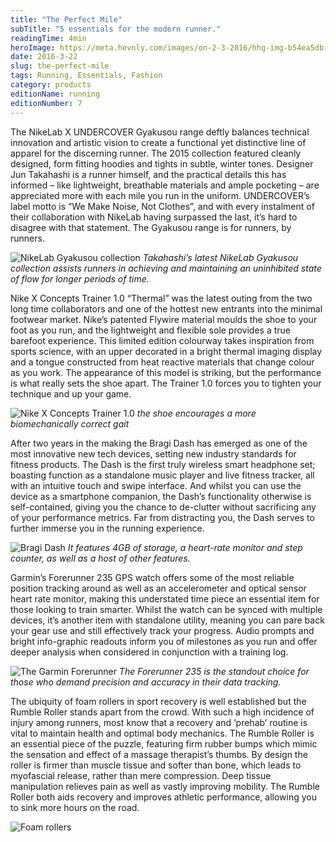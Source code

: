 ```yaml
---
title: "The Perfect Mile"
subTitle: "5 essentials for the modern runner."
readingTime: 4min
heroImage: https://meta.hevnly.com/images/on-2-3-2016/hhg-img-b54ea5db-f134-4dec-9d18-dd2c59bd29a7.png
date: 2016-3-22
slug: the-perfect-mile
tags: Running, Essentials, Fashion
category: products
editionName: running
editionNumber: 7
---
```

The NikeLab X UNDERCOVER Gyakusou range deftly balances technical innovation and artistic vision to create a functional yet distinctive line of apparel for the discerning runner. The 2015 collection featured cleanly designed, form fitting hoodies and tights in subtle, winter tones. Designer Jun Takahashi is a runner himself, and the practical details this has informed – like lightweight, breathable materials and ample pocketing – are appreciated more with each mile you run in the uniform. UNDERCOVER’s label motto is “We Make Noise, Not Clothes”, and with every instalment of their collaboration with NikeLab having surpassed the last, it’s hard to disagree with that statement. The Gyakusou range is for runners, by runners.

![NikeLab Gyakusou collection](https://meta.hevnly.com/images/on-2-3-2016/hhg-img-49aa61d9-7617-4f30-a2ad-624cce16ad73.png)
*Takahashi’s latest NikeLab Gyakusou collection assists runners in achieving and maintaining an uninhibited state of flow for longer periods of time.*

Nike X Concepts Trainer 1.0 “Thermal” was the latest outing from the two long time collaborators and one of the hottest new entrants into the minimal footwear market. Nike’s patented Flywire material moulds the shoe to your foot as you run, and the lightweight and flexible sole provides a true barefoot experience. This limited edition colourway takes inspiration from sports science, with an upper decorated in a bright thermal imaging display and a tongue constructed from heat reactive materials that change colour as you work. The appearance of this model is striking, but the performance is what really sets the shoe apart. The Trainer 1.0 forces you to tighten your technique and up your game.

![Nike X Concepts Trainer 1.0](https://meta.hevnly.com/images/on-2-3-2016/hhg-img-070f2718-e822-4fb9-8006-efb29c64cda5.png)
*the shoe encourages a more biomechanically correct gait*

After two years in the making the Bragi Dash has emerged as one of the most innovative new tech devices, setting new industry standards for fitness products. The Dash is the first truly wireless smart headphone set; boasting function as a standalone music player and live fitness tracker, all with an intuitive touch and swipe interface. And whilst you can use the device as a smartphone companion, the Dash’s functionality otherwise is self-contained, giving you the chance to de-clutter without sacrificing any of your performance metrics. Far from distracting you, the Dash serves to further immerse you in the running experience.

![Bragi Dash](https://meta.hevnly.com/images/on-2-3-2016/hhg-img-70bb1abd-235a-4ad5-b059-19af4089ff28.png)
*It features 4GB of storage, a heart-rate monitor and step counter, as well as a host of other features.*

Garmin’s Forerunner 235 GPS watch offers some of the most reliable position tracking around as well as an accelerometer and optical sensor heart rate monitor, making this understated time piece an essential item for those looking to train smarter. Whilst the watch can be synced with multiple devices, it’s another item with standalone utility, meaning you can pare back your gear use and still effectively track your progress. Audio prompts and bright info-graphic readouts inform you of milestones as you run and offer deeper analysis when considered in conjunction with a training log.

![The Garmin Forerunner](https://meta.hevnly.com/images/on-2-3-2016/hhg-img-50cc6216-a057-47c5-8eb5-106779605805.png)
*The Forerunner 235 is the standout choice for those who demand precision and accuracy in their data tracking.*

The ubiquity of foam rollers in sport recovery is well established but the Rumble Roller stands apart from the crowd. With such a high incidence of injury among runners, most know that a recovery and ‘prehab’ routine is vital to maintain health and optimal body mechanics. The Rumble Roller is an essential piece of the puzzle, featuring firm rubber bumps which mimic the sensation and effect of a massage therapist’s thumbs. By design the roller is firmer than muscle tissue and softer than bone, which leads to myofascial release, rather than mere compression. Deep tissue manipulation relieves pain as well as vastly improving mobility. The Rumble Roller both aids recovery and improves athletic performance, allowing you to sink more hours on the road.

![Foam rollers](https://meta.hevnly.com/images/on-2-3-2016/hhg-img-501711b0-0034-4c02-a580-082d51119ddb.png)
